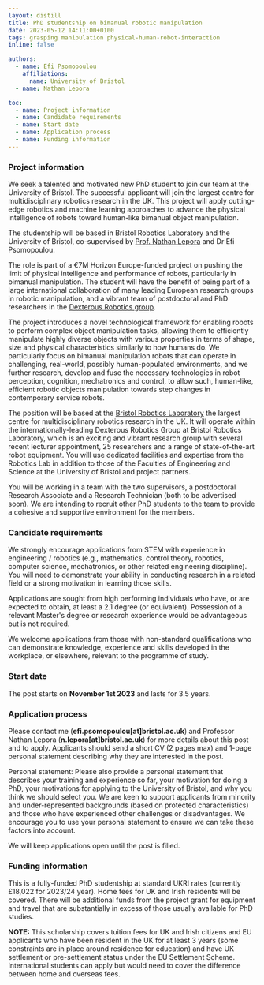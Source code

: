 ```yaml
---
layout: distill
title: PhD studentship on bimanual robotic manipulation 
date: 2023-05-12 14:11:00+0100
tags: grasping manipulation physical-human-robot-interaction
inline: false

authors:
  - name: Efi Psomopoulou
    affiliations:
      name: University of Bristol
  - name: Nathan Lepora

toc:
  - name: Project information
  - name: Candidate requirements
  - name: Start date
  - name: Application process
  - name: Funding information
---
```


### Project information

We seek a talented and motivated new PhD student to join our team at the University of Bristol. The successful applicant will join the largest centre for multidisciplinary robotics research in the UK. This project will apply cutting-edge robotics and machine learning approaches to advance the physical intelligence of robots toward human-like bimanual object manipulation.

The studentship will be based in Bristol Robotics Laboratory and the University of Bristol, co-supervised by [Prof. Nathan Lepora](https://lepora.com/) and Dr Efi Psomopoulou.

The role is part of a €7M Horizon Europe-funded project on pushing the limit of physical intelligence and performance of robots, particularly in bimanual manipulation. The student will have the benefit of being part of a large international collaboration of many leading European research groups in robotic manipulation, and a vibrant team of postdoctoral and PhD researchers in the [Dexterous Robotics group](https://www.bristolroboticslab.com/dexterous-robotics).

The project introduces a novel technological framework for enabling robots to perform complex object manipulation tasks, allowing them to efficiently manipulate highly diverse objects with various properties in terms of shape, size and physical characteristics similarly to how humans do. We particularly focus on bimanual manipulation robots that can operate in challenging, real-world, possibly human-populated environments, and we further research, develop and fuse the necessary technologies in robot perception, cognition, mechatronics and control, to allow such, human-like, efficient robotic objects manipulation towards step changes in contemporary service robots.

The position will be based at the [Bristol Robotics Laboratory](https://www.bristolroboticslab.com/) the largest centre for multidisciplinary robotics research in the UK. It will operate within the internationally-leading Dexterous Robotics Group at Bristol Robotics Laboratory, which is an exciting and vibrant research group with several recent lecturer appointment, 25 researchers and a range of state-of-the-art robot equipment. You will use dedicated facilities and expertise from the Robotics Lab in addition to those of the Faculties of Engineering and Science at the University of Bristol and project partners.

You will be working in a team with the two supervisors, a postdoctoral Research Associate and a Research Technician (both to be advertised soon). We are intending to recruit other PhD students to the team to provide a cohesive and supportive environment for the members.

### Candidate requirements

We strongly encourage applications from STEM with experience in engineering / robotics (e.g., mathematics, control theory, robotics, computer science, mechatronics, or other related engineering discipline). You will need to demonstrate your ability in conducting research in a related field or a strong motivation in learning those skills.

Applications are sought from high performing individuals who have, or are expected to obtain, at least a 2.1 degree (or equivalent). Possession of a relevant Master's degree or research experience would be advantageous but is not required.

We welcome applications from those with non-standard qualifications who can demonstrate knowledge, experience and skills developed in the workplace, or elsewhere, relevant to the programme of study.

### Start date

The post starts on **November 1st 2023** and lasts for 3.5 years.

### Application process

Please contact me (**efi.psomopoulou[at]bristol.ac.uk**) and Professor Nathan Lepora (**n.lepora[at]bristol.ac.uk**) for more details about this post and to apply. Applicants should send a short CV (2 pages max) and 1-page personal statement describing why they are interested in the post.

Personal statement: Please also provide a personal statement that describes your training and experience so far, your motivation for doing a PhD, your motivations for applying to the University of Bristol, and why you think we should select you. We are keen to support applicants from minority and under-represented backgrounds (based on protected characteristics) and those who have experienced other challenges or disadvantages. We encourage you to use your personal statement to ensure we can take these factors into account.

We will keep applications open until the post is filled.

### Funding information

This is a fully-funded PhD studentship at standard UKRI rates (currently £18,022 for 2023/24 year). Home fees for UK and Irish residents will be covered. There will be additional funds from the project grant for equipment and travel that are substantially in excess of those usually available for PhD studies.

**NOTE:** This scholarship covers tuition fees for UK and Irish citizens and EU applicants who have been resident in the UK for at least 3 years (some constraints are in place around residence for education) and have UK settlement or pre-settlement status under the EU Settlement Scheme. International students can apply but would need to cover the difference between home and overseas fees.
